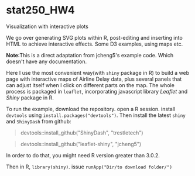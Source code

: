 stat250_HW4
===========

Visualization with interactive plots

We go over generating SVG plots within R, post-editing and inserting into HTML to achieve 
interactive effects. Some D3 examples, using maps etc. 

**Note**:This is a direct adaptation from jcheng5's example code. Which doesn't have any documentation.

Here I use the most convenient way(with `shiny` package in R) to build a web page with interactive maps of Airline Delay data, plus several panels that can adjust itself when I click on different 
parts on the map. The whole process is packaged in `leaflet`, incorporating javascript library *Leaflet* and *Shiny* package in R.

To run the example, download the repository. open a R session. install `devtools` using 
`install.packages("devtools")`. Then install the latest `shiny` and `ShinyDash` from github:

>devtools::install_github("ShinyDash", "trestletech")

>devtools::install_github("leaflet-shiny", "jcheng5")

In order to do that, you might need R version greater than 3.0.2.

Then in R, `library(shiny)`. issue `runApp("Dir/to download folder/")` 

